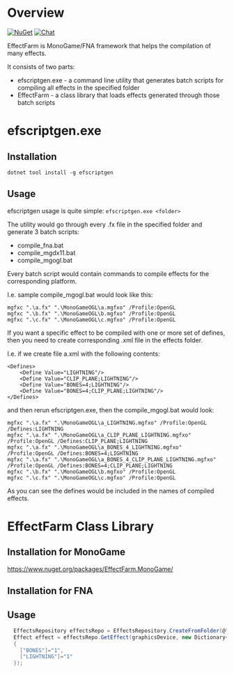 # Overview
[![NuGet](https://img.shields.io/nuget/v/EffectFarm.MonoGame.svg)](https://www.nuget.org/packages/EffectFarm.MonoGame/)
[![Chat](https://img.shields.io/discord/628186029488340992.svg)](https://discord.gg/ZeHxhCY)

EffectFarm is MonoGame/FNA framework that helps the compilation of many effects.

It consists of two parts:
* efscriptgen.exe - a command line utility that generates batch scripts for compiling all effects in the specified folder
* EffectFarm - a class library that loads effects generated through those batch scripts 

# efscriptgen.exe
## Installation
`dotnet tool install -g efscriptgen`

## Usage
efscriptgen usage is quite simple: `efscriptgen.exe <folder>`

The utility would go through every .fx file in the specified folder and generate 3 batch scripts:
* compile_fna.bat
* compile_mgdx11.bat
* compile_mgogl.bat

Every batch script would contain commands to compile effects for the corresponding platform.

I.e. sample compile_mgogl.bat would look like this:
```
mgfxc ".\a.fx" ".\MonoGameOGL\a.mgfxo" /Profile:OpenGL
mgfxc ".\b.fx" ".\MonoGameOGL\b.mgfxo" /Profile:OpenGL
mgfxc ".\c.fx" ".\MonoGameOGL\c.mgfxo" /Profile:OpenGL
```

If you want a specific effect to be compiled with one or more set of defines, then you need to create corresponding .xml file in the effects folder.

I.e. if we create file a.xml with the following contents:
```
<Defines>
	<Define Value="LIGHTNING"/>
	<Define Value="CLIP_PLANE;LIGHTNING"/>
	<Define Value="BONES=4;LIGHTNING"/>
	<Define Value="BONES=4;CLIP_PLANE;LIGHTNING"/>
</Defines>
```
and then rerun efscriptgen.exe, then the compile_mgogl.bat would look:
```
mgfxc ".\a.fx" ".\MonoGameOGL\a_LIGHTNING.mgfxo" /Profile:OpenGL /Defines:LIGHTNING
mgfxc ".\a.fx" ".\MonoGameOGL\a_CLIP_PLANE_LIGHTNING.mgfxo" /Profile:OpenGL /Defines:CLIP_PLANE;LIGHTNING
mgfxc ".\a.fx" ".\MonoGameOGL\a_BONES_4_LIGHTNING.mgfxo" /Profile:OpenGL /Defines:BONES=4;LIGHTNING
mgfxc ".\a.fx" ".\MonoGameOGL\a_BONES_4_CLIP_PLANE_LIGHTNING.mgfxo" /Profile:OpenGL /Defines:BONES=4;CLIP_PLANE;LIGHTNING
mgfxc ".\b.fx" ".\MonoGameOGL\b.mgfxo" /Profile:OpenGL
mgfxc ".\c.fx" ".\MonoGameOGL\c.mgfxo" /Profile:OpenGL
```

As you can see the defines would be included in the names of compiled effects.

# EffectFarm Class Library
## Installation for MonoGame
https://www.nuget.org/packages/EffectFarm.MonoGame/
## Installation for FNA
## Usage
    
```c#
  EffectsRepository effectsRepo = EffectsRepository.CreateFromFolder(@"D:\Projects\Nursia\src\Nursia\EffectsSource\FNA");
  Effect effect = effectsRepo.GetEffect(graphicsDevice, new Dictionary<string, string>
  {
    ["BONES"]="1",
    ["LIGHTNING"]="1"
  });
```
